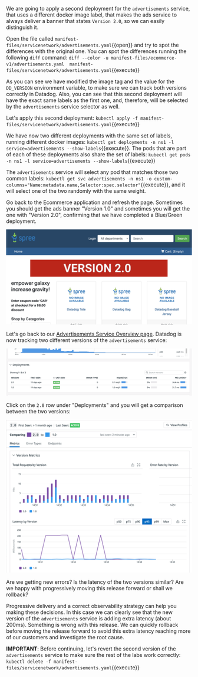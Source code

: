 We are going to apply a second deployment for the `advertisements` service, that uses a different docker image label, that makes the ads service to always deliver a banner that states `Version 2.0`, so we can easily distinguish it.

Open the file called `manifest-files/servicenetwork/advertisements.yaml`{{open}} and try to spot the differences with the original one. You can spot the differences running the following `diff` command: `diff --color -u manifest-files/ecommerce-v1/advertisements.yaml  manifest-files/servicenetwork/advertisements.yaml`{{execute}}

As you can see we have modified the image tag and the value for the `DD_VERSION` environment variable, to make sure we can track both versions correctly in Datadog. Also, you can see that this second deployment will have the exact same labels as the first one, and, therefore, will be selected by the `advertisements` service selector as well.

Let's apply this second deployment: `kubectl apply -f manifest-files/servicenetwork/advertisements.yaml`{{execute}}

We have now two different deployments with the same set of labels, running different docker images: `kubectl get deployments -n ns1 -l service=advertisements --show-labels`{{execute}}. The pods that are part of each of these deployments also share the set of labels: `kubectl get pods -n ns1 -l service=advertisements --show-labels`{{execute}}

The `advertisements` service will select any pod that matches those two common labels: `kubectl get svc advertisements -n ns1 -o custom-columns="Name:metadata.name,Selector:spec.selector"`{{execute}}, and it will select one of the two randomly with the same weight.

Go back to the Ecommerce application and refresh the page. Sometimes you should get the ads banner "Version 1.0" and sometimes you will get the one with "Version 2.0", confirming that we have completed a Blue/Green deployment.

![Screenshot of Ecommerce app with ads version 2.0](./assets/ads_v2.png)

Let's go back to our [Advertisements Service Overview page](https://app.datadoghq.com/apm/service/advertisements/?env=progressive). Datadog is now tracking two different versions of the `advertisements` service:

![Screenshot of ads service overview page with two versions](./assets/ads_service_page_v2.png)

Click on the `2.0` row under "Deployments" and you will get a comparison between the two versions:

![Screenshot of ads service comparison between version 1.0 and version 2.0](./assets/ads_service_comparison.png)

Are we getting new errors? Is the latency of the two versions similar? Are we happy with progressively moving this release forward or shall we rollback?

Progressive delivery and a correct observability strategy can help you making these decisions. In this case we can clearly see that the new version of the `advertisements` service is adding extra latency (about 200ms). Something is wrong with this release. We can quickly rollback before moving the release forward to avoid this extra latency reaching more of our customers and investigate the root cause.

**IMPORTANT**: Before continuing, let's revert the second version of the `advertisements` service to make sure the rest of the labs work correctly: `kubectl delete -f manifest-files/servicenetwork/advertisements.yaml`{{execute}}
